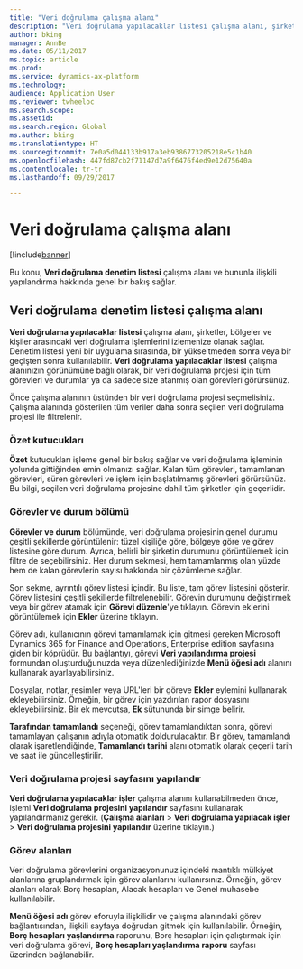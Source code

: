 ```yaml
---
title: "Veri doğrulama çalışma alanı"
description: "Veri doğrulama yapılacaklar listesi çalışma alanı, şirketler, bölgeler ve kişiler arasındaki veri doğrulama işlemlerini izlemenize olanak sağlar. Denetim listesi yeni bir uygulama sırasında, bir yükseltmeden sonra veya bir geçişten sonra kullanılabilir."
author: bking
manager: AnnBe
ms.date: 05/11/2017
ms.topic: article
ms.prod: 
ms.service: dynamics-ax-platform
ms.technology: 
audience: Application User
ms.reviewer: twheeloc
ms.search.scope: 
ms.assetid: 
ms.search.region: Global
ms.author: bking
ms.translationtype: HT
ms.sourcegitcommit: 7e0a5d044133b917a3eb9386773205218e5c1b40
ms.openlocfilehash: 447fd87cb2f71147d7a9f6476f4ed9e12d75640a
ms.contentlocale: tr-tr
ms.lasthandoff: 09/29/2017

---
```


# <a name="data-validation-workspace"></a>Veri doğrulama çalışma alanı

[!include[banner](../includes/banner.md)]


Bu konu, **Veri doğrulama denetim listesi** çalışma alanı ve bununla ilişkili yapılandırma hakkında genel bir bakış sağlar.

## <a name="data-validation-checklist-workspace"></a>Veri doğrulama denetim listesi çalışma alanı

**Veri doğrulama yapılacaklar listesi** çalışma alanı, şirketler, bölgeler ve kişiler arasındaki veri doğrulama işlemlerini izlemenize olanak sağlar. Denetim listesi yeni bir uygulama sırasında, bir yükseltmeden sonra veya bir geçişten sonra kullanılabilir. **Veri doğrulama yapılacaklar listesi** çalışma alanınızın görünümüne bağlı olarak, bir veri doğrulama projesi için tüm görevleri ve durumlar ya da sadece size atanmış olan görevleri görürsünüz.

Önce çalışma alanının üstünden bir veri doğrulama projesi seçmelisiniz. Çalışma alanında gösterilen tüm veriler daha sonra seçilen veri doğrulama projesi ile filtrelenir.

### <a name="summary-tiles"></a>Özet kutucukları

**Özet** kutucukları işleme genel bir bakış sağlar ve veri doğrulama işleminin yolunda gittiğinden emin olmanızı sağlar. Kalan tüm görevleri, tamamlanan görevleri, süren görevleri ve işlem için başlatılmamış görevleri görürsünüz. Bu bilgi, seçilen veri doğrulama projesine dahil tüm şirketler için geçerlidir.

### <a name="tasks-and-status-section"></a>Görevler ve durum bölümü

**Görevler ve durum** bölümünde, veri doğrulama projesinin genel durumu çeşitli şekillerde görüntülenir: tüzel kişiliğe göre, bölgeye göre ve görev listesine göre durum. Ayrıca, belirli bir şirketin durumunu görüntülemek için filtre de seçebilirsiniz. Her durum sekmesi, hem tamamlanmış olan yüzde hem de kalan görevlerin sayısı hakkında bir çözümleme sağlar.

Son sekme, ayrıntılı görev listesi içindir. Bu liste, tam görev listesini gösterir.
Görev listesini çeşitli şekillerde filtrelenebilir. Görevin durumunu değiştirmek veya bir görev atamak için **Görevi düzenle**'ye tıklayın. Görevin eklerini görüntülemek için **Ekler** üzerine tıklayın.

Görev adı, kullanıcının görevi tamamlamak için gitmesi gereken Microsoft Dynamics 365 for Finance and Operations, Enterprise edition sayfasına giden bir köprüdür. Bu bağlantıyı, görevi **Veri yapılandırma projesi** formundan oluşturduğunuzda veya düzenlediğinizde **Menü öğesi adı** alanını kullanarak ayarlayabilirsiniz.

Dosyalar, notlar, resimler veya URL'leri bir göreve **Ekler** eylemini kullanarak ekleyebilirsiniz. Örneğin, bir görev için yazdırılan rapor dosyasını ekleyebilirsiniz. Bir ek mevcutsa, **Ek** sütununda bir simge belirir.

**Tarafından tamamlandı** seçeneği, görev tamamlandıktan sonra, görevi tamamlayan çalışanın adıyla otomatik doldurulacaktır. Bir görev, tamamlandı olarak işaretlendiğinde, **Tamamlandı tarihi** alanı otomatik olarak geçerli tarih ve saat ile güncelleştirilir.

### <a name="configure-data-validation-project-page"></a>Veri doğrulama projesi sayfasını yapılandır

**Veri doğrulama yapılacaklar işler** çalışma alanını kullanabilmeden önce, işlemi **Veri doğrulama projesini yapılandır** sayfasını kullanarak yapılandırmanız gerekir. (**Çalışma alanları** \> **Veri doğrulama yapılacak işler** \> **Veri doğrulama projesini yapılandır** üzerine tıklayın.)

### <a name="task-areas"></a>Görev alanları

Veri doğrulama görevlerini organizasyonunuz içindeki mantıklı mülkiyet alanlarına gruplandırmak için görev alanlarını kullanırsınız. Örneğin, görev alanları olarak Borç hesapları, Alacak hesapları ve Genel muhasebe kullanılabilir.

**Menü öğesi adı** görev eforuyla ilişkilidir ve çalışma alanındaki görev bağlantısından, ilişkili sayfaya doğrudan gitmek için kullanılabilir. Örneğin, **Borç hesapları yaşlandırma** raporunu, Borç hesapları için çalıştırmak için veri doğrulama görevi, **Borç hesapları yaşlandırma raporu** sayfası üzerinden bağlanabilir.

